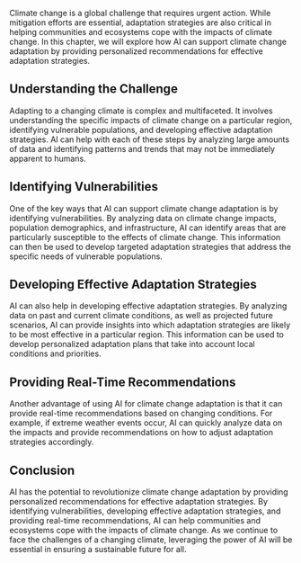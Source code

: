 
Climate change is a global challenge that requires urgent action. While mitigation efforts are essential, adaptation strategies are also critical in helping communities and ecosystems cope with the impacts of climate change. In this chapter, we will explore how AI can support climate change adaptation by providing personalized recommendations for effective adaptation strategies.

Understanding the Challenge
---------------------------

Adapting to a changing climate is complex and multifaceted. It involves understanding the specific impacts of climate change on a particular region, identifying vulnerable populations, and developing effective adaptation strategies. AI can help with each of these steps by analyzing large amounts of data and identifying patterns and trends that may not be immediately apparent to humans.

Identifying Vulnerabilities
---------------------------

One of the key ways that AI can support climate change adaptation is by identifying vulnerabilities. By analyzing data on climate change impacts, population demographics, and infrastructure, AI can identify areas that are particularly susceptible to the effects of climate change. This information can then be used to develop targeted adaptation strategies that address the specific needs of vulnerable populations.

Developing Effective Adaptation Strategies
------------------------------------------

AI can also help in developing effective adaptation strategies. By analyzing data on past and current climate conditions, as well as projected future scenarios, AI can provide insights into which adaptation strategies are likely to be most effective in a particular region. This information can be used to develop personalized adaptation plans that take into account local conditions and priorities.

Providing Real-Time Recommendations
-----------------------------------

Another advantage of using AI for climate change adaptation is that it can provide real-time recommendations based on changing conditions. For example, if extreme weather events occur, AI can quickly analyze data on the impacts and provide recommendations on how to adjust adaptation strategies accordingly.

Conclusion
----------

AI has the potential to revolutionize climate change adaptation by providing personalized recommendations for effective adaptation strategies. By identifying vulnerabilities, developing effective adaptation strategies, and providing real-time recommendations, AI can help communities and ecosystems cope with the impacts of climate change. As we continue to face the challenges of a changing climate, leveraging the power of AI will be essential in ensuring a sustainable future for all.
